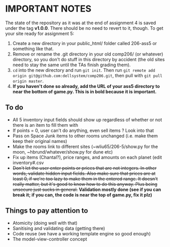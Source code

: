 IMPORTANT NOTES
===============
The state of the repository as it was at the end of assignment 4 is saved under the tag **v1.0.0**. There should be no need to revert to it, though. To get your site ready for assignment 5:

1.  Create a new directory in your public_html/ folder called 206-ass5 or something like that.
2.  Remove or rename the .git directory in your old comp206/ (or whatever) directory, so you don't do stuff in this directory by accident (the old sites need to stay the same until the TAs finish grading them).
3.  `cd` into the new directory and run `git init`. Then run `git remote add origin git@github.com:dellsystem/comp206.git`, then pull with `git pull origin master`.
4.  **If you haven't done so already, add the URL of your ass5 directory to near the bottom of game.py. This is in bold because it is important.**

To do
-----

*   All 5 inventory input fields should show up regardless of whether or not there is an item to fill them with
*   If points = 0, user can't do anything, even sell items ? Look into that
*   Pass on Space Junk items to other rooms unchanged (i.e. make them keep their original names)
*   Make the rooms link to different sites (~wliu65/206-5/show.py for the moon, ~hbrund/whatever/show.py for dune etc)
*   Fix up items (Chantal?), price ranges, and amounts on each planet (edit inventory#.csv
*   <del>Don't let the user enter points or prices that are not integers. In other words, validate hidden input fields. Also make sure that prices are at least 0, if we're too lazy to make them in the entered range. It doesn't really matter, but it's good to know how to do this anyway. Plus being unsecure just sucks in general.</del> **Validation mostly done (see if you can break it; if you can, the code is near the top of game.py, fix it plz)**

Things to pay attention to
--------------------------

*   Atomicity (doing well with that)
*   Sanitising and validating data (getting there)
*   Code reuse (we have a working template engine so good enough) 
*   The model-view-controller concept 
